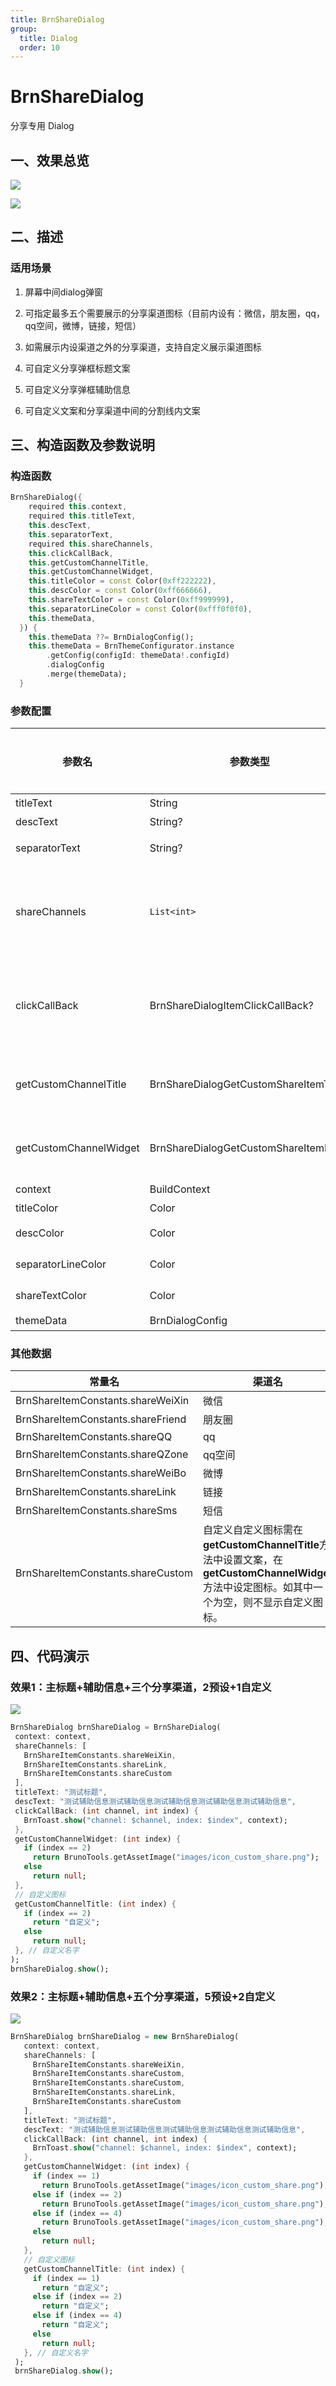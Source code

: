 ```yaml
---
title: BrnShareDialog
group:
  title: Dialog
  order: 10
---
```


# BrnShareDialog

分享专用 Dialog

## 一、效果总览

![](./img/BrnShareDialogDemo1.png)

![](./img/BrnShareDialogDemo2.png)

## 二、描述

### 适用场景

1. 屏幕中间dialog弹窗

2. 可指定最多五个需要展示的分享渠道图标（目前内设有：微信，朋友圈，qq，qq空间，微博，链接，短信）

3. 如需展示内设渠道之外的分享渠道，支持自定义展示渠道图标

4. 可自定义分享弹框标题文案

5. 可自定义分享弹框辅助信息

6. 可自定义文案和分享渠道中间的分割线内文案

## 三、构造函数及参数说明

### 构造函数

```dart
BrnShareDialog({
    required this.context,
    required this.titleText,
    this.descText,
    this.separatorText,
    required this.shareChannels,
    this.clickCallBack,
    this.getCustomChannelTitle,
    this.getCustomChannelWidget,
    this.titleColor = const Color(0xff222222),
    this.descColor = const Color(0xff666666),
    this.shareTextColor = const Color(0xff999999),
    this.separatorLineColor = const Color(0xfff0f0f0),
    this.themeData,
  }) {
    this.themeData ??= BrnDialogConfig();
    this.themeData = BrnThemeConfigurator.instance
        .getConfig(configId: themeData!.configId)
        .dialogConfig
        .merge(themeData);
  }
```



### 参数配置

| **参数名** | **参数类型** | **作用** | **是否必填** | **默认值** |
| --- | --- | --- | --- | --- |
| titleText | String | 弹框标题文案 | 是 | 无 |
| descText | String? | 弹框辅助信息文案（为空则**不显示**辅助信息） | 否 | 无 |
| separatorText | String? | 文案与分享渠道图标间的分割线内嵌文案 | 否 | 你可以通过以下方式分享给客户 |
| shareChannels | `List<int>` | 用于表示所展示的分享渠道图标的索引（列表内容可直接填写渠道对应的**int**值，或使用**BrnShareItemConstants**的静态变量，例如**BrnShareItemConstants.SHARE\_WEIXIN**）。自定义为100或**BrnShareItemConstants.SHARE\_CUSTOM**。 | 是 | 空 |
| clickCallBack | BrnShareDialogItemClickCallBack? | 点击分享渠道图标后回调方法（方法传参为被点击的分享渠道图标在**BrnShareItemConstants**中的索引值shareChannel， 及改列表在使用者自定义的*shareChannels*中的索引值customIndex），使用者**根据参数自行配置响应动作**。 | 否 | 空 |
| getCustomChannelTitle | BrnShareDialogGetCustomShareItemTitle? | 获取自定义分享渠道对应的显示**文案**（方法传参为该自定义分享渠道在*shareChannels*中的索引值index）。回调返回值为**String**，如果返回值为空，则**不显示**该自定义分享渠道。 | 否 | 空 |
| getCustomChannelWidget | BrnShareDialogGetCustomShareItemIcon? | 获取自定义分享渠道对应的显示**图标**（方法传参为该自定义分享渠道在*shareChannels*中的索引值index）。回调返回值为**Widget**，如果返回值为空，则**不显示**该自定义分享渠道。 | 否 | 空 |
| context | BuildContext | BuildContext | 是 | 空 |
| titleColor | Color | 标题颜色 | 否 | **Color(0xff222222)** 黑色 |
| descColor | Color | 分享渠道文案颜色 | 否 | **Color(0xff666666)**灰色 |
| separatorLineColor | Color | 分割线颜色 | 否 | **Color(0xfff0f0f0)**浅灰 |
| shareTextColor | Color | 分享渠道文案颜色 | 否 | **Color(0xff999999)**灰色 |
| themeData | BrnDialogConfig | 弹窗配置，配置详情见BrnDialogConfig | 否 |  |

### 其他数据

| 常量名                            | 渠道名                                                       |
| --------------------------------- | ------------------------------------------------------------ |
| BrnShareItemConstants.shareWeiXin | 微信                                                         |
| BrnShareItemConstants.shareFriend | 朋友圈                                                       |
| BrnShareItemConstants.shareQQ     | qq                                                           |
| BrnShareItemConstants.shareQZone  | qq空间                                                       |
| BrnShareItemConstants.shareWeiBo  | 微博                                                         |
| BrnShareItemConstants.shareLink   | 链接                                                         |
| BrnShareItemConstants.shareSms    | 短信                                                         |
| BrnShareItemConstants.shareCustom | 自定义自定义图标需在**getCustomChannelTitle**方法中设置文案，在**getCustomChannelWidget**方法中设定图标。如其中一个为空，则不显示自定义图标。 |

## 四、代码演示

### 效果1：主标题+辅助信息+三个分享渠道，2预设+1自定义

![](./img/BrnShareDialogDemo1.png)
```dart
BrnShareDialog brnShareDialog = BrnShareDialog(  
 context: context,  
 shareChannels: [  
   BrnShareItemConstants.shareWeiXin,
   BrnShareItemConstants.shareLink,
   BrnShareItemConstants.shareCustom
 ],  
 titleText: "测试标题",  
 descText: "测试辅助信息测试辅助信息测试辅助信息测试辅助信息测试辅助信息",  
 clickCallBack: (int channel, int index) {  
   BrnToast.show("channel: $channel, index: $index", context);  
 },  
 getCustomChannelWidget: (int index) {  
   if (index == 2)  
     return BrunoTools.getAssetImage("images/icon_custom_share.png");  
   else  
     return null;  
 },  
 // 自定义图标  
 getCustomChannelTitle: (int index) {  
   if (index == 2)  
     return "自定义";  
   else  
     return null;  
 }, // 自定义名字  
);  
brnShareDialog.show();
```
### 效果2：主标题+辅助信息+五个分享渠道，5预设+2自定义

![](./img/BrnShareDialogDemo2.png)

```dart
BrnShareDialog brnShareDialog = new BrnShareDialog(  
   context: context,  
   shareChannels: [  
     BrnShareItemConstants.shareWeiXin,
     BrnShareItemConstants.shareCustom,
     BrnShareItemConstants.shareCustom,
     BrnShareItemConstants.shareLink,
     BrnShareItemConstants.shareCustom 
   ],  
   titleText: "测试标题",  
   descText: "测试辅助信息测试辅助信息测试辅助信息测试辅助信息测试辅助信息",  
   clickCallBack: (int channel, int index) {  
     BrnToast.show("channel: $channel, index: $index", context);  
   },  
   getCustomChannelWidget: (int index) {  
     if (index == 1)  
       return BrunoTools.getAssetImage("images/icon_custom_share.png");  
     else if (index == 2)  
       return BrunoTools.getAssetImage("images/icon_custom_share.png");  
     else if (index == 4)  
       return BrunoTools.getAssetImage("images/icon_custom_share.png");  
     else  
       return null;  
   },  
   // 自定义图标  
   getCustomChannelTitle: (int index) {  
     if (index == 1)  
       return "自定义";  
     else if (index == 2)  
       return "自定义";  
     else if (index == 4)  
       return "自定义";  
     else  
       return null;  
   }, // 自定义名字  
 );  
 brnShareDialog.show();  
```
